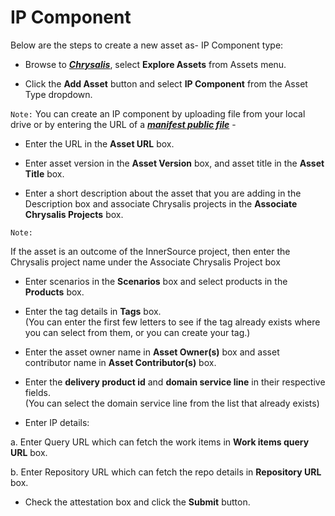 # IP Component

Below are the steps to create a new asset as- IP Component type:

- Browse to _**[Chrysalis](target="https://aka.ms/chrysalis/")**_, select **Explore Assets** from Assets menu.

- Click the **Add Asset** button and select **IP Component** from the Asset Type dropdown.

 `Note:` 
You can create an IP component by uploading file from your local drive or by entering the URL of a **_[manifest public file](/docs/Using-Chrysalis/Assets/Adding-an-Asset/Using-Manifest-Public-File.md)_** - 

- Enter the URL in the **Asset URL** box.

- Enter asset version in the **Asset Version** box, and asset title in the **Asset Title** box.

- Enter a short description about the asset that you are adding in the 
  Description box and associate Chrysalis projects in the **Associate 
  Chrysalis Projects** box.

`Note:`

If the asset is an outcome of the InnerSource project, then enter the Chrysalis project name under the Associate Chrysalis Project box

- Enter scenarios in the **Scenarios** box and select products in the 
  **Products** box.

- Enter the tag details in **Tags** box.<br>(You can enter the first few letters to see if the tag already exists where you can select from them, or you can create your tag.)

- Enter the asset owner name in **Asset Owner(s)** box and asset contributor name in **Asset Contributor(s)** box.

- Enter the **delivery product id** and **domain service line** in their respective fields.<br>(You can select the domain service line from the list that already exists)

- Enter IP details:

 a. Enter Query URL which can fetch the work items in **Work items query URL** box.

 b. Enter Repository URL which can fetch the repo details in **Repository URL** box.

- Check the attestation box and click the **Submit** button.
</br>
</br>
</br>


